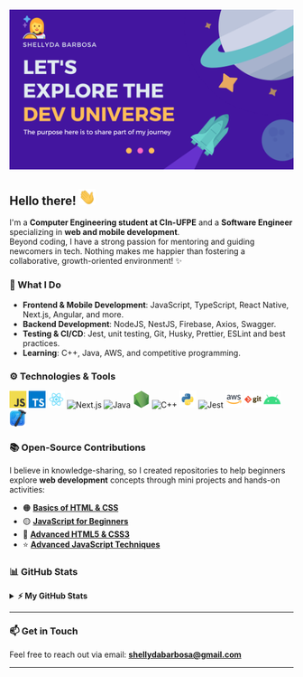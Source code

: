 ### <img src="banner.png" width="600px" />

## Hello there! <img src="https://raw.githubusercontent.com/ABSphreak/ABSphreak/master/gifs/Hi.gif" width="30px" />

I'm a **Computer Engineering student at CIn-UFPE** and a **Software Engineer** specializing in **web and mobile development**.  
Beyond coding, I have a strong passion for mentoring and guiding newcomers in tech. Nothing makes me happier than fostering a collaborative, growth-oriented environment! ✨  
### 🚀 What I Do
- **Frontend & Mobile Development**: JavaScript, TypeScript, React Native, Next.js, Angular, and more.  
- **Backend Development**:  NodeJS, NestJS, Firebase, Axios, Swagger.  
- **Testing & CI/CD**: Jest, unit testing, Git, Husky, Prettier, ESLint and best practices.  
- **Learning**: C++, Java, AWS, and competitive programming.  

### ⚙️ Technologies & Tools  
<p align="left">
  <img height="30" src="https://raw.githubusercontent.com/github/explore/main/topics/javascript/javascript.png" alt="JavaScript" />
  <img height="30" src="https://raw.githubusercontent.com/github/explore/main/topics/typescript/typescript.png" alt="TypeScript" />
  <img height="30" src="https://raw.githubusercontent.com/github/explore/main/topics/react/react.png" alt="React" />
  <img height="30" src="https://cdn.jsdelivr.net/gh/devicons/devicon/icons/nextjs/nextjs-original.svg" alt="Next.js" />
  <img height="30" src="https://cdn.jsdelivr.net/gh/devicons/devicon/icons/java/java-original.svg" alt="Java" />
  <img height="30" src="https://raw.githubusercontent.com/github/explore/main/topics/nodejs/nodejs.png" alt="Node.js" />
  <img height="30" src="https://cdn.jsdelivr.net/gh/devicons/devicon/icons/cplusplus/cplusplus-original.svg" alt="C++" />
  <img height="30" src="https://raw.githubusercontent.com/github/explore/main/topics/python/python.png" alt="Python" />
  <img height="30" src="https://cdn.jsdelivr.net/gh/devicons/devicon/icons/jest/jest-plain.svg" alt="Jest" />
  <img height="30" src="https://raw.githubusercontent.com/github/explore/main/topics/aws/aws.png" alt="AWS" />
  <img height="30" src="https://raw.githubusercontent.com/github/explore/main/topics/git/git.png" alt="Git" />
  <img height="30" src="https://raw.githubusercontent.com/github/explore/main/topics/android/android.png" alt="Android" />
  <img height="30" src="https://raw.githubusercontent.com/github/explore/main/topics/xcode/xcode.png" alt="Xcode" />
</p>  

### 📚 Open-Source Contributions
I believe in knowledge-sharing, so I created repositories to help beginners explore **web development** concepts through mini projects and hands-on activities:  

- 🟠 [**Basics of HTML & CSS**](https://github.com/Shellyda/studies-html-css-basic)  
- 🟡 [**JavaScript for Beginners**](https://github.com/Shellyda/studies-javascript-basic)  
- 🔵 [**Advanced HTML5 & CSS3**](https://github.com/Shellyda/studies-html-css-advanced)  
- ⭐ [**Advanced JavaScript Techniques**](https://github.com/Shellyda/studies-javascript-advanced)  

### 📊 GitHub Stats  

<details>
  <summary><b>⚡ My GitHub Stats</b></summary>
  <br />
  <img height="180em" src="https://github-readme-stats.vercel.app/api?username=Shellyda&theme=dracula&show_icons=true&hide_border=true&count_private=true" />
  <img height="180em" src="https://github-readme-stats.vercel.app/api/top-langs/?username=Shellyda&theme=dracula&show_icons=true&hide_border=true&layout=compact" />
</details>  

---

### 📫 Get in Touch
Feel free to reach out via email: **shellydabarbosa@gmail.com**  

---
